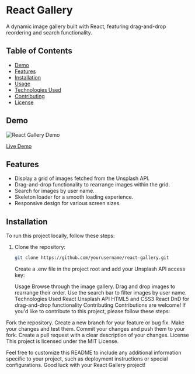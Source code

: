 # React Gallery

A dynamic image gallery built with React, featuring drag-and-drop reordering and search functionality.

## Table of Contents

- [Demo](#demo)
- [Features](#features)
- [Installation](#installation)
- [Usage](#usage)
- [Technologies Used](#technologies-used)
- [Contributing](#contributing)
- [License](#license)

## Demo

![React Gallery Demo](demo.gif)

[Live Demo](#) <!-- Add a link to your live demo -->

## Features

- Display a grid of images fetched from the Unsplash API.
- Drag-and-drop functionality to rearrange images within the grid.
- Search for images by user name.
- Skeleton loader for a smooth loading experience.
- Responsive design for various screen sizes.

## Installation

To run this project locally, follow these steps:

1. Clone the repository:

   ```bash
   git clone https://github.com/yourusername/react-gallery.git
   ```

   Create a .env file in the project root and add your Unsplash API access key:

   Usage
   Browse through the image gallery.
   Drag and drop images to rearrange their order.
   Use the search bar to filter images by user name.
   Technologies Used
   React
   Unsplash API
   HTML5 and CSS3
   React DnD for drag-and-drop functionality
   Contributing
   Contributions are welcome! If you'd like to contribute to this project, please follow these steps:

Fork the repository.
Create a new branch for your feature or bug fix.
Make your changes and test them.
Commit your changes and push them to your fork.
Create a pull request with a clear description of your changes.
License
This project is licensed under the MIT License.

Feel free to customize this README to include any additional information specific to your project, such as deployment instructions or special configurations. Good luck with your React Gallery project!


